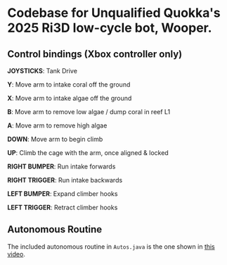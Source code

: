 # Codebase for Unqualified Quokka's 2025 Ri3D low-cycle bot, **Wooper**.

## Control bindings (Xbox controller only)

**JOYSTICKS**: Tank Drive

**Y**: Move arm to intake coral off the ground

**X**: Move arm to intake algae off the ground

**B**: Move arm to remove low algae / dump coral in reef L1

**A**: Move arm to remove high algae

**DOWN**: Move arm to begin climb

**UP**: Climb the cage with the arm, once aligned & locked

**RIGHT BUMPER**: Run intake forwards

**RIGHT TRIGGER**: Run intake backwards

**LEFT BUMPER**: Expand climber hooks

**LEFT TRIGGER**: Retract climber hooks

## Autonomous Routine
The included autonomous routine in ``Autos.java`` is the one shown in [this video](https://youtu.be/Ko4ivOLlNY4?si=9yZfqv8GtGlm-5EI&t=94).
